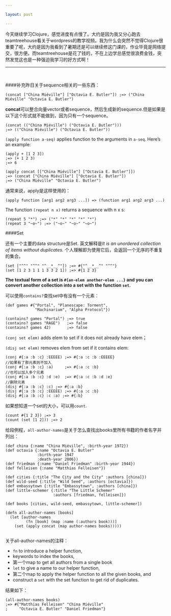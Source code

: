 ```yaml
---

layout: post

---
```


今天继续学习Clojure，感觉进度有点慢了。大约是因为我又分心跑去teamtreehouse看关于wordpress的教学视频。我为什么会突然不觉得Clojure很重要了呢，大约是因为我看到了暑期还是可以继续修这门课的，作业毕竟是网络提交，很方便。而teamtreehouse是花了钱的，不在上边学总感觉很浪费金钱，突然发觉这也是一种强迫我学习的好方式啊！

---
<br />

####补充昨日关于sequence相关的一些东西：

```
(concat ["China Miéville"] ["Octavia E. Butler"]) ;=> ("China Miéville" "Octavia E. Butler")
```
**concat**可以整合向量vector或者sequence，然后生成新的sequence.但是如果是以下这个形式就不能做到，因为只有一个sequence。

```
(concat (("China Miéville") ("Octavia E. Butler")))
;=> (("China Miéville") ("Octavia E. Butler"))
```

```(apply function a-seq)``` applies function to the arguments in ```a-seq```. Here’s an example:

```
(apply + [1 2 3])
;=> (+ 1 2 3)
;=> 6

(apply concat [["China Miéville"] ["Octavia E. Butler"]])
;=> (concat ["China Miéville"] ["Octavia E. Butler"])
;=> ("China Miéville" "Octavia E. Butler")
```

通常来说，apply是这样使用的：

```
(apply function [arg1 arg2 arg3 ...]) => (function arg1 arg2 arg3 ...)
```

The function ```(repeat n x)``` returns a sequence with n x s:

```
(repeat 5 "*") ;=> ("*" "*" "*" "*" "*")
(repeat 3 "~o~") ;=> ("~o~" "~o~" "~o~")
```

####Set

还有一个主要的data structure是Set. 英文解释是*It is an unordered collection of items without duplicates.* 个人理解即为使用它后，会返回一个无序的不重复的集合。

```
(set ["^^" "^^" "^__*__^"]) ;=> #{"^__*__^" "^^"}
(set [1 2 3 1 1 1 3 3 2 1]) ;=> #{1 2 3}
```

**The textual form of a set is ```#{an-elem another-elem ...}``` and you can convert another collection into a set with the function ```set```.**

可以使用```contains?```查找set中有没有一个元素：

```
(def games #{"Portal", "Planescape: Torment",
             "Machinarium", "Alpha Protocol"})

(contains? games "Portal") ;=> true
(contains? games "RAGE")   ;=> false
(contains? games 42)       ;=> false
```
```(conj set elem)``` adds elem to set if it does not already have elem；

```(disj set elem)``` removes elem from set if it contains elem:

```
(conj #{:a :b :c} :EEEEE) ;=> #{:a :c :b :EEEEE}
//如果有了那元素则不加入
(conj #{:a :b :c} :a)     ;=> #{:a :c :b}
//也可以加入多个元素
(conj #{:a :b :c} :d :e)  ;=> #{:a :c :b :d :e}
//删除元素
(disj #{:a :b :c} :c) ;=> #{:a :b}
(disj #{:a :b :c} :EEEEE) ;=> #{:a :c :b}
(disj #{:a :b :c} :c :a) ;=> #{:b}
```
如果想知道一个set的大小，可以用```count```.

```
(count #{1 2 3}) ;=> 3
(count (set [1 2])) ;=> 2
```

给段例程，```all-author-names```是关于怎么查找出books里所有书籍的作者名字并列出：

```
(def china {:name "China Miéville", :birth-year 1972})
(def octavia {:name "Octavia E. Butler"
              :birth-year 1947
              :death-year 2006})
(def friedman {:name "Daniel Friedman" :birth-year 1944})
(def felleisen {:name "Matthias Felleisen"})

(def cities {:title "The City and the City" :authors [china]})
(def wild-seed {:title "Wild Seed", :authors [octavia]})
(def embassytown {:title "Embassytown", :authors [china]})
(def little-schemer {:title "The Little Schemer"
                     :authors [friedman, felleisen]})

(def books [cities, wild-seed, embassytown, little-schemer])

(defn all-author-names [books]
  (let [author-names
         (fn [book] (map :name (:authors book)))]
    (set (apply concat (map author-names books)))))
   
```
关于all-author-names的注释：

- ```fn``` to introduce a helper function,
- keywords to index the books,
- 第一个map to get all authors from a single book
- ```let``` to give a name to our helper function,
- 第二个map to apply the helper function to all the given books, and
- construct a ```set``` with the set function to get rid of duplicates.

结果如下：

```
(all-author-names books)
;=> #{"Matthias Felleisen" "China Miéville"
;     "Octavia E. Butler" "Daniel Friedman"}
```